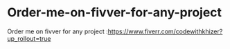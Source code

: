 # Order-me-on-fivver-for-any-project
Order me on fivver for any project :https://www.fiverr.com/codewithkhizer?up_rollout=true
